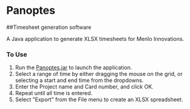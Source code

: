 # Panoptes
##Timesheet generation software

A Java application to generate XLSX timesheets for Menlo Innovations.  

### To Use
1. Run the [Panoptes.jar](https://github.com/Omnicrola/Panoptes/releases/latest) to launch the application. 
2. Select a range of time by either dragging the mouse on the grid, or selecting a start and end time from the dropdowns.
3. Enter the Project name and Card number, and click OK.
4. Repeat until all time is entered.
5. Select "Export" from the File menu to create an XLSX spreadsheet.

